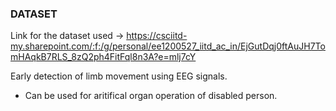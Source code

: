 ### **DATASET**
Link for the dataset used -> https://csciitd-my.sharepoint.com/:f:/g/personal/ee1200527_iitd_ac_in/EjGutDqj0ftAuJH7TomHAqkB7RLS_8zQ2ph4FitFql8n3A?e=mlj7cY

Early detection of limb movement using EEG signals.

* Can be used for aritifical organ operation of disabled person.

